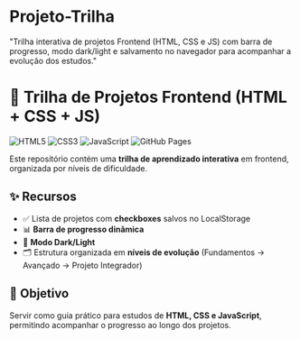 # Projeto-Trilha
"Trilha interativa de projetos Frontend (HTML, CSS e JS) com barra de progresso, modo dark/light e salvamento no navegador para acompanhar a evolução dos estudos."

# 📌 Trilha de Projetos Frontend (HTML + CSS + JS)

![HTML5](https://img.shields.io/badge/HTML5-E34F26?style=for-the-badge&logo=html5&logoColor=white)
![CSS3](https://img.shields.io/badge/CSS3-1572B6?style=for-the-badge&logo=css3&logoColor=white)
![JavaScript](https://img.shields.io/badge/JavaScript-F7DF1E?style=for-the-badge&logo=javascript&logoColor=black)
![GitHub Pages](https://img.shields.io/badge/GitHub%20Pages-222222?style=for-the-badge&logo=github&logoColor=white)

Este repositório contém uma **trilha de aprendizado interativa** em frontend, organizada por níveis de dificuldade.  

## ✨ Recursos
- ✅ Lista de projetos com **checkboxes** salvos no LocalStorage  
- 📊 **Barra de progresso dinâmica**  
- 🌙 **Modo Dark/Light**  
- 🗂️ Estrutura organizada em **níveis de evolução** (Fundamentos → Avançado → Projeto Integrador)  

## 🎯 Objetivo
Servir como guia prático para estudos de **HTML, CSS e JavaScript**, permitindo acompanhar o progresso ao longo dos projetos.
